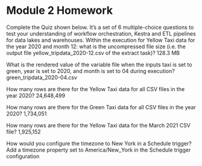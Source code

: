 # Module 2 Homework
Complete the Quiz shown below. It’s a set of 6 multiple-choice questions to test your understanding of workflow orchestration, Kestra and ETL pipelines for data lakes and warehouses.
Within the execution for Yellow Taxi data for the year 2020 and month 12: what is the uncompressed file size (i.e. the output file yellow_tripdata_2020-12.csv of the extract task)?
128.3 MB

What is the rendered value of the variable file when the inputs taxi is set to green, year is set to 2020, and month is set to 04 during execution?
green_tripdata_2020-04.csv

How many rows are there for the Yellow Taxi data for all CSV files in the year 2020?
24,648,499

How many rows are there for the Green Taxi data for all CSV files in the year 2020?
1,734,051

How many rows are there for the Yellow Taxi data for the March 2021 CSV file?
1,925,152

How would you configure the timezone to New York in a Schedule trigger?
Add a timezone property set to America/New_York in the Schedule trigger configuration
